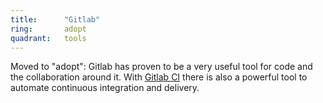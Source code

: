 ```yaml
---
title:      "Gitlab"
ring:       adopt
quadrant:   tools
---
```


Moved to "adopt": Gitlab has proven to be a very useful tool for code and the collaboration around it.
With [Gitlab CI](/tools/gitlab-ci.html) there is also a powerful tool to automate continuous integration and delivery.


